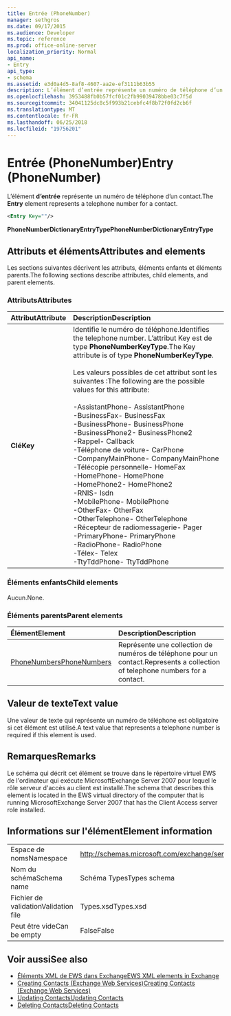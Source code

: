 ```yaml
---
title: Entrée (PhoneNumber)
manager: sethgros
ms.date: 09/17/2015
ms.audience: Developer
ms.topic: reference
ms.prod: office-online-server
localization_priority: Normal
api_name:
- Entry
api_type:
- schema
ms.assetid: e3d0a4d5-8af8-4607-aa2e-ef3111b63b55
description: L’élément d’entrée représente un numéro de téléphone d’un contact.
ms.openlocfilehash: 3953488fb0b57fcf01c2fb99039478bbe03c7f5d
ms.sourcegitcommit: 34041125dc8c5f993b21cebfc4f8b72f0fd2cb6f
ms.translationtype: MT
ms.contentlocale: fr-FR
ms.lasthandoff: 06/25/2018
ms.locfileid: "19756201"
---
```

# <a name="entry-phonenumber"></a><span data-ttu-id="3716c-103">Entrée (PhoneNumber)</span><span class="sxs-lookup"><span data-stu-id="3716c-103">Entry (PhoneNumber)</span></span>

<span data-ttu-id="3716c-104">L’élément **d’entrée** représente un numéro de téléphone d’un contact.</span><span class="sxs-lookup"><span data-stu-id="3716c-104">The **Entry** element represents a telephone number for a contact.</span></span> 
  
```xml
<Entry Key=""/>
```

 <span data-ttu-id="3716c-105">**PhoneNumberDictionaryEntryType**</span><span class="sxs-lookup"><span data-stu-id="3716c-105">**PhoneNumberDictionaryEntryType**</span></span>
## <a name="attributes-and-elements"></a><span data-ttu-id="3716c-106">Attributs et éléments</span><span class="sxs-lookup"><span data-stu-id="3716c-106">Attributes and elements</span></span>

<span data-ttu-id="3716c-107">Les sections suivantes décrivent les attributs, éléments enfants et éléments parents.</span><span class="sxs-lookup"><span data-stu-id="3716c-107">The following sections describe attributes, child elements, and parent elements.</span></span>
  
### <a name="attributes"></a><span data-ttu-id="3716c-108">Attributs</span><span class="sxs-lookup"><span data-stu-id="3716c-108">Attributes</span></span>

|<span data-ttu-id="3716c-109">**Attribut**</span><span class="sxs-lookup"><span data-stu-id="3716c-109">**Attribute**</span></span>|<span data-ttu-id="3716c-110">**Description**</span><span class="sxs-lookup"><span data-stu-id="3716c-110">**Description**</span></span>|
|:-----|:-----|
|<span data-ttu-id="3716c-111">**Clé**</span><span class="sxs-lookup"><span data-stu-id="3716c-111">**Key**</span></span> <br/> | <span data-ttu-id="3716c-112">Identifie le numéro de téléphone.</span><span class="sxs-lookup"><span data-stu-id="3716c-112">Identifies the telephone number.</span></span> <span data-ttu-id="3716c-113">L’attribut Key est de type **PhoneNumberKeyType**.</span><span class="sxs-lookup"><span data-stu-id="3716c-113">The Key attribute is of type **PhoneNumberKeyType**.</span></span><br/><br/> <span data-ttu-id="3716c-114">Les valeurs possibles de cet attribut sont les suivantes :</span><span class="sxs-lookup"><span data-stu-id="3716c-114">The following are the possible values for this attribute:</span></span><br/><br/><span data-ttu-id="3716c-115">-AssistantPhone</span><span class="sxs-lookup"><span data-stu-id="3716c-115">-  AssistantPhone</span></span>  <br/><span data-ttu-id="3716c-116">-BusinessFax</span><span class="sxs-lookup"><span data-stu-id="3716c-116">-  BusinessFax</span></span>  <br/><span data-ttu-id="3716c-117">-BusinessPhone</span><span class="sxs-lookup"><span data-stu-id="3716c-117">-  BusinessPhone</span></span>  <br/><span data-ttu-id="3716c-118">-BusinessPhone2</span><span class="sxs-lookup"><span data-stu-id="3716c-118">-  BusinessPhone2</span></span>  <br/><span data-ttu-id="3716c-119">-Rappel</span><span class="sxs-lookup"><span data-stu-id="3716c-119">-  Callback</span></span>  <br/><span data-ttu-id="3716c-120">-Téléphone de voiture</span><span class="sxs-lookup"><span data-stu-id="3716c-120">-  CarPhone</span></span>  <br/><span data-ttu-id="3716c-121">-CompanyMainPhone</span><span class="sxs-lookup"><span data-stu-id="3716c-121">-  CompanyMainPhone</span></span>  <br/><span data-ttu-id="3716c-122">-Télécopie personnelle</span><span class="sxs-lookup"><span data-stu-id="3716c-122">-  HomeFax</span></span>  <br/><span data-ttu-id="3716c-123">-HomePhone</span><span class="sxs-lookup"><span data-stu-id="3716c-123">-  HomePhone</span></span>  <br/><span data-ttu-id="3716c-124">-HomePhone2</span><span class="sxs-lookup"><span data-stu-id="3716c-124">-  HomePhone2</span></span>  <br/><span data-ttu-id="3716c-125">-RNIS</span><span class="sxs-lookup"><span data-stu-id="3716c-125">-  Isdn</span></span>  <br/><span data-ttu-id="3716c-126">-MobilePhone</span><span class="sxs-lookup"><span data-stu-id="3716c-126">-  MobilePhone</span></span>  <br/><span data-ttu-id="3716c-127">-OtherFax</span><span class="sxs-lookup"><span data-stu-id="3716c-127">-  OtherFax</span></span>  <br/><span data-ttu-id="3716c-128">-OtherTelephone</span><span class="sxs-lookup"><span data-stu-id="3716c-128">-  OtherTelephone</span></span>  <br/><span data-ttu-id="3716c-129">-Récepteur de radiomessagerie</span><span class="sxs-lookup"><span data-stu-id="3716c-129">-  Pager</span></span>  <br/><span data-ttu-id="3716c-130">-PrimaryPhone</span><span class="sxs-lookup"><span data-stu-id="3716c-130">-  PrimaryPhone</span></span>  <br/><span data-ttu-id="3716c-131">-RadioPhone</span><span class="sxs-lookup"><span data-stu-id="3716c-131">-  RadioPhone</span></span>  <br/><span data-ttu-id="3716c-132">-Télex</span><span class="sxs-lookup"><span data-stu-id="3716c-132">-  Telex</span></span>  <br/><span data-ttu-id="3716c-133">-TtyTddPhone</span><span class="sxs-lookup"><span data-stu-id="3716c-133">-  TtyTddPhone</span></span>  <br/> |
   
### <a name="child-elements"></a><span data-ttu-id="3716c-134">Éléments enfants</span><span class="sxs-lookup"><span data-stu-id="3716c-134">Child elements</span></span>

<span data-ttu-id="3716c-135">Aucun.</span><span class="sxs-lookup"><span data-stu-id="3716c-135">None.</span></span>
  
### <a name="parent-elements"></a><span data-ttu-id="3716c-136">Éléments parents</span><span class="sxs-lookup"><span data-stu-id="3716c-136">Parent elements</span></span>

|<span data-ttu-id="3716c-137">**Élément**</span><span class="sxs-lookup"><span data-stu-id="3716c-137">**Element**</span></span>|<span data-ttu-id="3716c-138">**Description**</span><span class="sxs-lookup"><span data-stu-id="3716c-138">**Description**</span></span>|
|:-----|:-----|
|[<span data-ttu-id="3716c-139">PhoneNumbers</span><span class="sxs-lookup"><span data-stu-id="3716c-139">PhoneNumbers</span></span>](phonenumbers.md) <br/> |<span data-ttu-id="3716c-140">Représente une collection de numéros de téléphone pour un contact.</span><span class="sxs-lookup"><span data-stu-id="3716c-140">Represents a collection of telephone numbers for a contact.</span></span>  <br/> |
   
## <a name="text-value"></a><span data-ttu-id="3716c-141">Valeur de texte</span><span class="sxs-lookup"><span data-stu-id="3716c-141">Text value</span></span>

<span data-ttu-id="3716c-142">Une valeur de texte qui représente un numéro de téléphone est obligatoire si cet élément est utilisé.</span><span class="sxs-lookup"><span data-stu-id="3716c-142">A text value that represents a telephone number is required if this element is used.</span></span>
  
## <a name="remarks"></a><span data-ttu-id="3716c-143">Remarques</span><span class="sxs-lookup"><span data-stu-id="3716c-143">Remarks</span></span>

<span data-ttu-id="3716c-144">Le schéma qui décrit cet élément se trouve dans le répertoire virtuel EWS de l'ordinateur qui exécute MicrosoftExchange Server 2007 pour lequel le rôle serveur d'accès au client est installé.</span><span class="sxs-lookup"><span data-stu-id="3716c-144">The schema that describes this element is located in the EWS virtual directory of the computer that is running MicrosoftExchange Server 2007 that has the Client Access server role installed.</span></span>
  
## <a name="element-information"></a><span data-ttu-id="3716c-145">Informations sur l'élément</span><span class="sxs-lookup"><span data-stu-id="3716c-145">Element information</span></span>

|||
|:-----|:-----|
|<span data-ttu-id="3716c-146">Espace de noms</span><span class="sxs-lookup"><span data-stu-id="3716c-146">Namespace</span></span>  <br/> |http://schemas.microsoft.com/exchange/services/2006/types  <br/> |
|<span data-ttu-id="3716c-147">Nom du schéma</span><span class="sxs-lookup"><span data-stu-id="3716c-147">Schema name</span></span>  <br/> |<span data-ttu-id="3716c-148">Schéma Types</span><span class="sxs-lookup"><span data-stu-id="3716c-148">Types schema</span></span>  <br/> |
|<span data-ttu-id="3716c-149">Fichier de validation</span><span class="sxs-lookup"><span data-stu-id="3716c-149">Validation file</span></span>  <br/> |<span data-ttu-id="3716c-150">Types.xsd</span><span class="sxs-lookup"><span data-stu-id="3716c-150">Types.xsd</span></span>  <br/> |
|<span data-ttu-id="3716c-151">Peut être vide</span><span class="sxs-lookup"><span data-stu-id="3716c-151">Can be empty</span></span>  <br/> |<span data-ttu-id="3716c-152">False</span><span class="sxs-lookup"><span data-stu-id="3716c-152">False</span></span>  <br/> |
   
## <a name="see-also"></a><span data-ttu-id="3716c-153">Voir aussi</span><span class="sxs-lookup"><span data-stu-id="3716c-153">See also</span></span>

- [<span data-ttu-id="3716c-154">Éléments XML de EWS dans Exchange</span><span class="sxs-lookup"><span data-stu-id="3716c-154">EWS XML elements in Exchange</span></span>](ews-xml-elements-in-exchange.md)
- [<span data-ttu-id="3716c-155">Creating Contacts (Exchange Web Services)</span><span class="sxs-lookup"><span data-stu-id="3716c-155">Creating Contacts (Exchange Web Services)</span></span>](http://msdn.microsoft.com/library/4845917e-70d1-481c-bbd7-011ec6571789%28Office.15%29.aspx) 
- [<span data-ttu-id="3716c-156">Updating Contacts</span><span class="sxs-lookup"><span data-stu-id="3716c-156">Updating Contacts</span></span>](http://msdn.microsoft.com/library/9a865953-b94a-4229-b632-2dee433314be%28Office.15%29.aspx)  
- [<span data-ttu-id="3716c-157">Deleting Contacts</span><span class="sxs-lookup"><span data-stu-id="3716c-157">Deleting Contacts</span></span>](http://msdn.microsoft.com/library/fcc3dc84-cd3e-455e-a1a7-ae6921c9b588%28Office.15%29.aspx)

